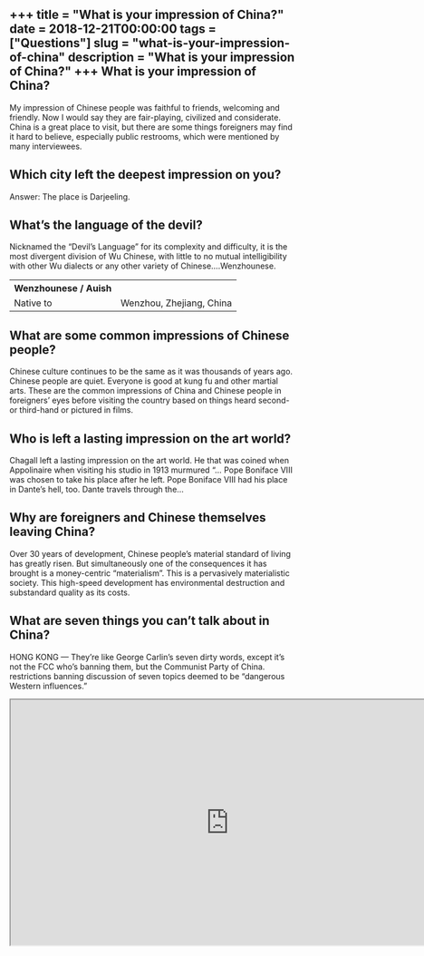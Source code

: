 +++
title = "What is your impression of China?"
date = 2018-12-21T00:00:00
tags = ["Questions"]
slug = "what-is-your-impression-of-china"
description = "What is your impression of China?"
+++
What is your impression of China?
---------------------------------

My impression of Chinese people was faithful to friends, welcoming and friendly. Now I would say they are fair-playing, civilized and considerate. China is a great place to visit, but there are some things foreigners may find it hard to believe, especially public restrooms, which were mentioned by many interviewees.

Which city left the deepest impression on you?
----------------------------------------------

Answer: The place is Darjeeling.

What’s the language of the devil?
---------------------------------

Nicknamed the “Devil’s Language” for its complexity and difficulty, it is the most divergent division of Wu Chinese, with little to no mutual intelligibility with other Wu dialects or any other variety of Chinese….Wenzhounese.

<table><tr><th>Wenzhounese / Auish</th></tr><tr><td>Native to</td><td>Wenzhou, Zhejiang, China</td></tr></table>

What are some common impressions of Chinese people?
---------------------------------------------------

Chinese culture continues to be the same as it was thousands of years ago. Chinese people are quiet. Everyone is good at kung fu and other martial arts. These are the common impressions of China and Chinese people in foreigners’ eyes before visiting the country based on things heard second- or third-hand or pictured in films.

Who is left a lasting impression on the art world?
--------------------------------------------------

Chagall left a lasting impression on the art world. He that was coined when Appolinaire when visiting his studio in 1913 murmured “… Pope Boniface VIII was chosen to take his place after he left. Pope Boniface VIII had his place in Dante’s hell, too. Dante travels through the…

Why are foreigners and Chinese themselves leaving China?
--------------------------------------------------------

Over 30 years of development, Chinese people’s material standard of living has greatly risen. But simultaneously one of the consequences it has brought is a money-centric “materialism”. This is a pervasively materialistic society. This high-speed development has environmental destruction and substandard quality as its costs.

What are seven things you can’t talk about in China?
----------------------------------------------------

HONG KONG — They’re like George Carlin’s seven dirty words, except it’s not the FCC who’s banning them, but the Communist Party of China. restrictions banning discussion of seven topics deemed to be “dangerous Western influences.”

<iframe allow="accelerometer; autoplay; clipboard-write; encrypted-media; gyroscope; picture-in-picture" allowfullscreen="" class="__youtube_prefs__  epyt-is-override  no-lazyload" data-no-lazy="1" data-origheight="433" data-origwidth="770" data-skipgform_ajax_framebjll="" height="433" id="_ytid_33081" loading="lazy" src="https://www.youtube.com/embed/-4fy7q006oE?enablejsapi=1&autoplay=0&cc_load_policy=0&cc_lang_pref=&iv_load_policy=1&loop=0&modestbranding=0&rel=1&fs=1&playsinline=0&autohide=2&theme=dark&color=red&controls=1&" title="YouTube player" width="770"></iframe>